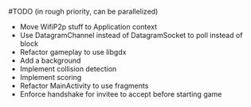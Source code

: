 #TODO (in rough priority, can be parallelized)

* Move WifiP2p stuff to Application context
* Use DatagramChannel instead of DatagramSocket to poll instead of block
* Refactor gameplay to use libgdx
* Add a background
* Implement collision detection
* Implement scoring
* Refactor MainActivity to use fragments
* Enforce handshake for invitee to accept before starting game
